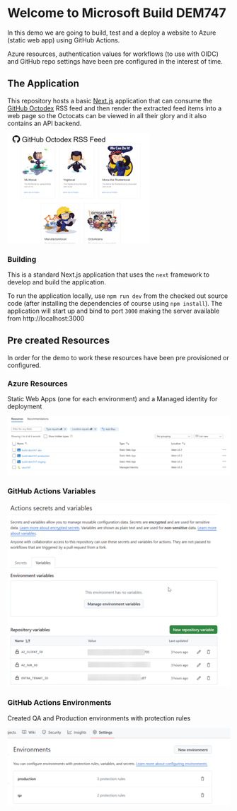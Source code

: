 # Welcome to Microsoft Build DEM747

In this demo we are going to build, test and a deploy a website to Azure (static web app) using GitHub Actions.

Azure resources, authentication values for workflows (to use with OIDC) and GitHub repo settings have been pre configured in the interest of time.

## The Application

This repository hosts a basic [Next.js](https://nextjs.org/) application that can consume the
[GitHub Octodex](https://octodex.github.com/) RSS feed and then render the extracted feed
items into a web page so the Octocats can be viewed in all their glory and it also contains an API backend.

![Octodex app](octodex.png)

### Building

This is a standard Next.js application that uses the `next` framework to develop and build the application.

To run the application locally, use `npm run dev` from the checked out source code (after installing the dependencies of course using `npm install`). The application will start up and bind to port `3000` making the server available from http://localhost:3000

## Pre created Resources

In order for the demo to work these resources have been pre provisioned or configured.

### Azure Resources

Static Web Apps (one for each environment) and a Managed identity for deployment

![Azure Resources](azure-resources.png)

### GitHub Actions Variables

![Actions Variables](gh-actions-vars.png)

### GitHub Actions Environments

Created QA and Production environments with protection rules

![Environments](gh-actions-environments.png)
